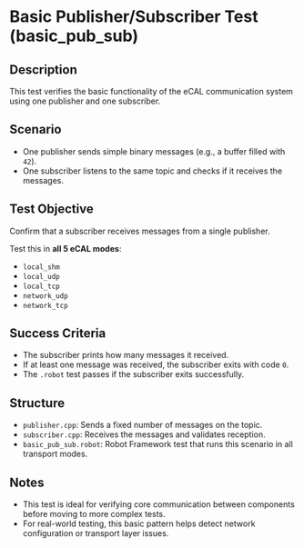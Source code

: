 # Basic Publisher/Subscriber Test (basic_pub_sub)

## Description

This test verifies the basic functionality of the eCAL communication system using one publisher and one subscriber.

## Scenario

- One publisher sends simple binary messages (e.g., a buffer filled with `42`).
- One subscriber listens to the same topic and checks if it receives the messages.

## Test Objective

Confirm that a subscriber receives messages from a single publisher.

Test this in **all 5 eCAL modes**:
- `local_shm`
- `local_udp`
- `local_tcp`
- `network_udp`
- `network_tcp`

## Success Criteria

- The subscriber prints how many messages it received.
- If at least one message was received, the subscriber exits with code `0`.
- The `.robot` test passes if the subscriber exits successfully.

## Structure

- `publisher.cpp`: Sends a fixed number of messages on the topic.
- `subscriber.cpp`: Receives the messages and validates reception.
- `basic_pub_sub.robot`: Robot Framework test that runs this scenario in all transport modes.

## Notes

- This test is ideal for verifying core communication between components before moving to more complex tests.
- For real-world testing, this basic pattern helps detect network configuration or transport layer issues.
